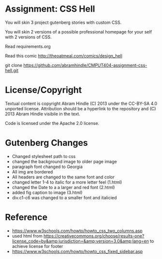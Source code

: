 Assignment: CSS Hell
====================

You will skin 3 project gutenberg stories with custom CSS.

You will skin 2 versions of a possible professional homepage for your
self with 2 versions of CSS.

Read requirements.org

Read this comic http://theoatmeal.com/comics/design_hell

git clone https://github.com/abramhindle/CMPUT404-assignment-css-hell.git

License/Copyright
=================

Textual content is copyright Abram Hindle (C) 2013 under the CC-BY-SA
4.0 unported license. Attribution should be a hyperlink to the
repository and (C) 2013 Abram Hindle visibile in the text.

Code is licensed under the Apache 2.0 license.

Gutenberg Changes
====================
* Changed stylesheet path to css
* changed the background image to older page image
* paragraph font changed to Georgia
* All img are bordered
* All headers are changed to the same font and color
* changed letter 1-4 to italic for a more letter feel (1.html)
* changed the Date to a a larger and red font (2.html)
* added fig caption to image (3.html) 
* div.c1-c6 was changed to a smaller font and italicied 

Reference
===================
* https://www.w3schools.com/howto/howto_css_two_columns.asp
* used html from https://creativecommons.org/choose/results-one?license_code=by&amp;jurisdiction=&amp;version=3.0&amp;lang=en to achieve license for footer
* https://www.w3schools.com/howto/howto_css_fixed_sidebar.asp
